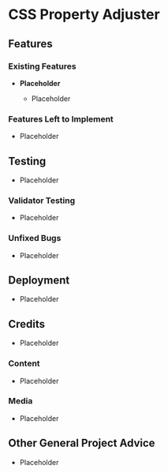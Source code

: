 # CSS Property Adjuster

## Features

### Existing Features

- __Placeholder__

  - Placeholder 

### Features Left to Implement

- Placeholder

## Testing

- Placeholder

### Validator Testing 

- Placeholder

### Unfixed Bugs

- Placeholder

## Deployment

- Placeholder

## Credits

- Placeholder

### Content 

- Placeholder

### Media

- Placeholder

## Other General Project Advice

- Placeholder